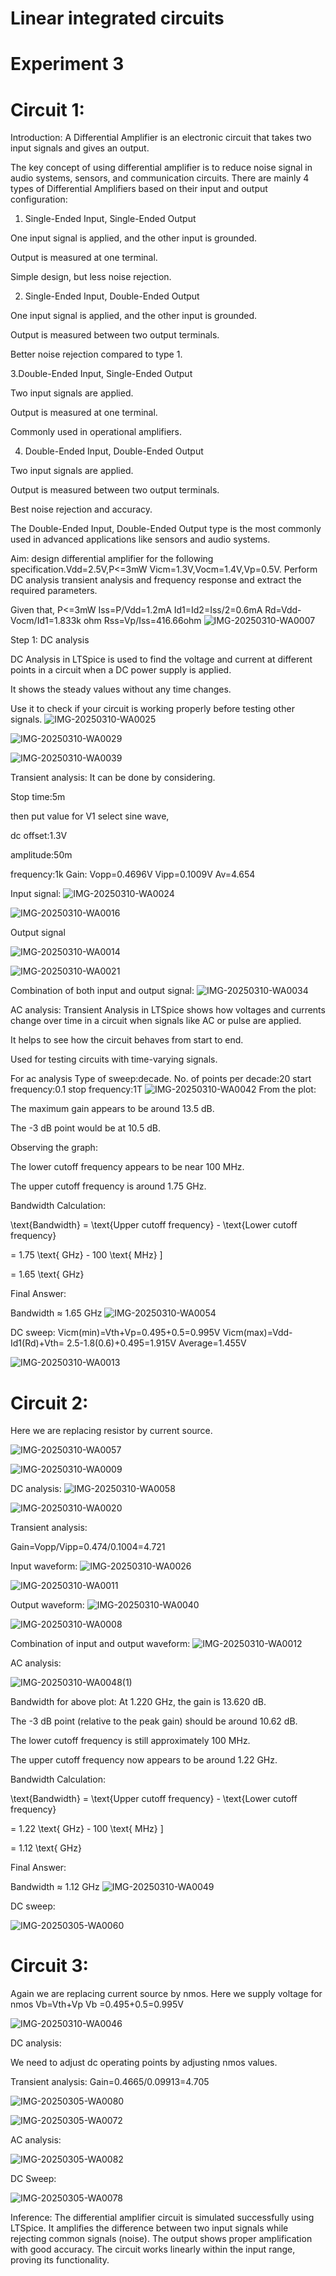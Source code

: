 # Linear integrated circuits 
# Experiment 3
# Circuit 1:

Introduction:
A Differential Amplifier is an electronic circuit that takes two input signals and gives an output.

The key concept of using differential amplifier is to reduce noise signal in audio systems, sensors, and communication circuits.
There are mainly 4 types of Differential Amplifiers based on their input and output configuration:

1. Single-Ended Input, Single-Ended Output

One input signal is applied, and the other input is grounded.

Output is measured at one terminal.

Simple design, but less noise rejection.


2. Single-Ended Input, Double-Ended Output

One input signal is applied, and the other input is grounded.

Output is measured between two output terminals.

Better noise rejection compared to type 1.

3.Double-Ended Input, Single-Ended Output

Two input signals are applied.

Output is measured at one terminal.

Commonly used in operational amplifiers.


4. Double-Ended Input, Double-Ended Output

Two input signals are applied.

Output is measured between two output terminals.

Best noise rejection and accuracy.


The Double-Ended Input, Double-Ended Output type is the most commonly used in advanced applications like sensors and audio systems.

Aim: design differential amplifier for the following
specification.Vdd=2.5V,P<=3mW
Vicm=1.3V,Vocm=1.4V,Vp=0.5V. Perform DC analysis transient analysis and frequency response and extract the required parameters.


Given that,
P<=3mW
Iss=P/Vdd=1.2mA
Id1=Id2=Iss/2=0.6mA
Rd=Vdd-Vocm/Id1=1.833k ohm
Rss=Vp/Iss=416.66ohm
![IMG-20250310-WA0007](https://github.com/user-attachments/assets/08892298-9ee9-482f-b77c-7daec3264bfc)

Step 1: DC analysis 

DC Analysis in LTSpice is used to find the voltage and current at different points in a circuit when a DC power supply is applied.

It shows the steady values without any time changes.

Use it to check if your circuit is working properly before testing other signals.
![IMG-20250310-WA0025](https://github.com/user-attachments/assets/fdf85428-8412-4006-b007-6261bf023ef8)

![IMG-20250310-WA0029](https://github.com/user-attachments/assets/65349acf-4cea-45b2-978a-691ff759c2d7)

![IMG-20250310-WA0039](https://github.com/user-attachments/assets/3328becd-2538-43d4-8e51-2d18b66db2b7)

Transient analysis:
It can be done by considering.

Stop time:5m

then put value for V1 select sine wave,

dc offset:1.3V

amplitude:50m

frequency:1k
Gain:
Vopp=0.4696V
Vipp=0.1009V
Av=4.654

Input signal:
![IMG-20250310-WA0024](https://github.com/user-attachments/assets/888d1179-cfc1-4176-8f13-f46f46eb487a)

![IMG-20250310-WA0016](https://github.com/user-attachments/assets/82a9e9d5-1f9c-43ae-9b3f-50c12fb3dc23)

Output signal 

![IMG-20250310-WA0014](https://github.com/user-attachments/assets/db791fb4-26b9-4f5e-9f97-049375c181c3)

![IMG-20250310-WA0021](https://github.com/user-attachments/assets/94da2b29-8641-4585-8811-e33a6d88c658)

Combination of both input and output signal:
![IMG-20250310-WA0034](https://github.com/user-attachments/assets/d8315050-553c-491f-a7de-5e70d1180f8e)


AC analysis:
Transient Analysis in LTSpice shows how voltages and currents change over time in a circuit when signals like AC or pulse are applied.

It helps to see how the circuit behaves from start to end.

Used for testing circuits with time-varying signals.

For ac analysis 
Type of sweep:decade. 
No. of points per decade:20 
start frequency:0.1
stop frequency:1T
![IMG-20250310-WA0042](https://github.com/user-attachments/assets/52ebfd09-53f9-4bef-bcf7-b69243ded945)
From the plot:

The maximum gain appears to be around 13.5 dB.

The -3 dB point would be at 10.5 dB.


Observing the graph:

The lower cutoff frequency appears to be near 100 MHz.

The upper cutoff frequency is around 1.75 GHz.


Bandwidth Calculation:

\text{Bandwidth} = \text{Upper cutoff frequency} - \text{Lower cutoff frequency}

= 1.75 \text{ GHz} - 100 \text{ MHz} ]

= 1.65 \text{ GHz}

Final Answer:

Bandwidth ≈ 1.65 GHz
![IMG-20250310-WA0054](https://github.com/user-attachments/assets/a06d34a6-a86d-42ad-bc96-1319181009a9)

DC sweep:
Vicm(min)=Vth+Vp=0.495+0.5=0.995V
Vicm(max)=Vdd-Id1(Rd)+Vth=
2.5-1.8(0.6)+0.495=1.915V
Average=1.455V

![IMG-20250310-WA0013](https://github.com/user-attachments/assets/7850ea02-ee24-43f2-a1e0-50049a6ae5bd)



# Circuit 2:

Here we are replacing resistor by current source.

![IMG-20250310-WA0057](https://github.com/user-attachments/assets/f4f6d3a7-e175-4f3e-9a6a-c6cbdca94313)


![IMG-20250310-WA0009](https://github.com/user-attachments/assets/63a7c5b4-5c0a-4613-bb37-9153d6b16089)


DC analysis:
![IMG-20250310-WA0058](https://github.com/user-attachments/assets/e70d4405-f639-4ad2-bea4-8219fb9ec628)

![IMG-20250310-WA0020](https://github.com/user-attachments/assets/3c232765-cf66-4672-b097-a3985f81d8a3)




Transient analysis:

Gain=Vopp/Vipp=0.474/0.1004=4.721

Input waveform:
![IMG-20250310-WA0026](https://github.com/user-attachments/assets/11583536-cbd8-46fa-8e47-dae5961f9cb7)

![IMG-20250310-WA0011](https://github.com/user-attachments/assets/c93657d4-a459-4ba4-9b62-2004db8ee340)

Output waveform:
![IMG-20250310-WA0040](https://github.com/user-attachments/assets/7edb2b36-213b-4108-ac3f-b423e2e500e8)

![IMG-20250310-WA0008](https://github.com/user-attachments/assets/2927f3a3-c935-4a92-8f6b-b212a0e0eb71)

Combination of input and output waveform:
![IMG-20250310-WA0012](https://github.com/user-attachments/assets/713d9f33-aac6-4469-bb22-3558870b839b)




AC analysis:

![IMG-20250310-WA0048(1)](https://github.com/user-attachments/assets/61d88597-29a0-499a-b33f-0759e9674f33)

Bandwidth for above plot:
At 1.220 GHz, the gain is 13.620 dB.

The -3 dB point (relative to the peak gain) should be around 10.62 dB.

The lower cutoff frequency is still approximately 100 MHz.

The upper cutoff frequency now appears to be around 1.22 GHz.


Bandwidth Calculation:

\text{Bandwidth} = \text{Upper cutoff frequency} - \text{Lower cutoff frequency}

= 1.22 \text{ GHz} - 100 \text{ MHz} ]

= 1.12 \text{ GHz}

Final Answer:

Bandwidth ≈ 1.12 GHz
![IMG-20250310-WA0049](https://github.com/user-attachments/assets/faf3f222-3a57-4264-afe7-7b2cc30f62fc)



DC sweep:

![IMG-20250305-WA0060](https://github.com/user-attachments/assets/7f502082-7b0d-4de6-8d75-020ae757c95e)


# Circuit 3:
Again we are replacing current source by nmos.
Here we supply voltage for nmos 
Vb=Vth+Vp
Vb =0.495+0.5=0.995V

![IMG-20250310-WA0046](https://github.com/user-attachments/assets/a3f161c1-2e7f-4cf2-912b-05258a256ae4)

DC analysis:

We need to adjust dc operating points by adjusting nmos values.




Transient analysis:
Gain=0.4665/0.09913=4.705

![IMG-20250305-WA0080](https://github.com/user-attachments/assets/086be759-74ff-41c4-81b0-0b2938a0d348)

![IMG-20250305-WA0072](https://github.com/user-attachments/assets/cb8fc3fe-737a-4596-9801-1a585f52e726)

AC analysis:

![IMG-20250305-WA0082](https://github.com/user-attachments/assets/df264fd3-5229-44b7-be59-8c4a42be4cf5)


DC Sweep:

![IMG-20250305-WA0078](https://github.com/user-attachments/assets/0b27f97b-16e7-4004-910f-965cff72ddfd)

Inference:
The differential amplifier circuit is simulated successfully using LTSpice. It amplifies the difference between two input signals while rejecting common signals (noise). The output shows proper amplification with good accuracy. The circuit works linearly within the input range, proving its functionality.


